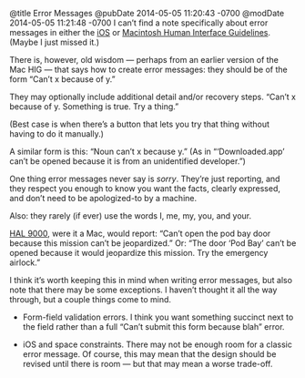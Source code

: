 @title Error Messages
@pubDate 2014-05-05 11:20:43 -0700
@modDate 2014-05-05 11:21:48 -0700
I can’t find a note specifically about error messages in either the [iOS](https://developer.apple.com/library/ios/documentation/userexperience/conceptual/MobileHIG/index.html) or [Macintosh Human Interface Guidelines](https://developer.apple.com/library/mac/documentation/UserExperience/Conceptual/AppleHIGuidelines/Intro/Intro.html). (Maybe I just missed it.)

There is, however, old wisdom — perhaps from an earlier version of the Mac HIG — that says how to create error messages: they should be of the form “Can’t x because of y.”

They may optionally include additional detail and/or recovery steps. “Can’t x because of y. Something is true. Try a thing.”

(Best case is when there’s a button that lets you try that thing without having to do it manually.)

A similar form is this: “Noun can’t x because y.” (As in “‘Downloaded.app’ can’t be opened because it is from an unidentified developer.”)

One thing error messages never say is <em>sorry</em>. They’re just reporting, and they respect you enough to know you want the facts, clearly expressed, and don’t need to be apologized-to by a machine.

Also: they rarely (if ever) use the words I, me, my, you, and your.

[HAL 9000](https://www.youtube.com/watch?v=ARJ8cAGm6JE&app=desktop), were it a Mac, would report: “Can’t open the pod bay door because this mission can’t be jeopardized.” Or: “The door ‘Pod Bay’ can’t be opened because it would jeopardize this mission. Try the emergency airlock.”

I think it’s worth keeping this in mind when writing error messages, but also note that there may be some exceptions. I haven’t thought it all the way through, but a couple things come to mind.

* Form-field validation errors. I think you want something succinct next to the field rather than a full “Can’t submit this form because blah” error.

* iOS and space constraints. There may not be enough room for a classic error message. Of course, this may mean that the design should be revised until there is room — but that may mean a worse trade-off.
